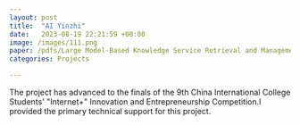 ```yaml
---
layout: post
title:  "AI Yinzhi"
date:   2023-08-19 22:21:59 +00:00
image: /images/111.png
paper: /pdfs/Large Model-Based Knowledge Service Retrieval and Management System.pdf
categories: Projects

---
```

The project has advanced to the finals of the 9th China International College Students' "Internet+" Innovation and Entrepreneurship Competition.I provided the primary technical support for this project.
